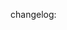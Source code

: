 <!--
Hello and thank you for the pull request!

We don't have any strict rules about pull requests, but you might check
https://github.com/intellij-loong/intellij-loong/blob/master/CONTRIBUTING.md
for some hints!

Also, please write a short description explaining your change in the following format: `changelog: %description%`
This description will help a lot to create release changelog. 
Drop these lines for internal only changes

:)
-->

changelog:
